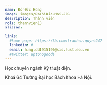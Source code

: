 ```yaml
---
name: Đỗ Đức Hùng
image: images/DoThiDieuMai.JPG
description: Thành viên
role: thanhvien18
aliases:

links:
  #home-page: https://fb.com/tranhuu.quynh247
  linkedin: #
  email: hung.dd1915190@sis.hust.edu.vn
  #twitter: uptonogoode
---
```


Học chuyên ngành Kỹ thuật điện.

Khoá 64 Trường Đại học Bách Khoa Hà Nội.
